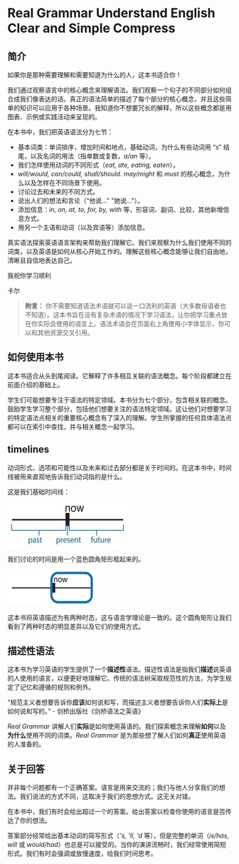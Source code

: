# Real Grammar Understand English Clear and Simple Compress

## 简介
如果你是那种需要理解和需要知道为什么的人，这本书适合你！

我们通过观察语言中的核心概念来理解语法。我们观察一个句子的不同部分如何组合成我们像表达的话。真正的语法简单的描述了每个部分的核心概念，并且这些简单的知识可以应用于各种场景。我知道你不想要冗长的解释，所以这些概念都是用图表、示例或实践活动来呈现的。

在本书中，我们把英语语法分为七节：

* 基本词类：单词排序，增加时间和地点，基础动词，为什么有些动词用 “*s*” 结尾，以及名词的用法（指单数或复数，*a/an* 等）。
* 我们怎样使用动词的不同形式（*eat, ate, eating, eaten*）。
* *will/would, can/could, shall/should. may/might* 和 *must* 的核心概念，为什么以及怎样在不同场景下使用。
* 讨论过去和未来的不同方式。
* 说出人们的想法和言论（“他说..." "她说..."）。
* 添加信息：*in, on, at, to, for, by, with* 等，形容词、副词、比较，其他新增信息方式。
* 用另一个主语和动词（以及宾语等）添加信息。

真实语法探索英语语言架构来帮助我们理解它。我们来观察为什么我们使用不同的词类，以及英语是如何从核心开始工作的。理解这些核心概念能够让我们自由地，清晰且自信地表达自己。

我祝你学习顺利

卡尔

> **附言：**
你不需要知道语法术语就可以说一口流利的英语（大多数母语者也不知道）。这本书旨在没有复杂术语的情况下学习语法，让你把学习重点放在你实际会使用的语言上。语法术语会在页面右上角使用小字体显示，你可以和其他资源交叉引用。

## 如何使用本书
这本书适合从头到尾阅读。它解释了许多相互关联的语法概念。每个阶段都建立在前面介绍的基础上。

学生们可能想要专注于语法的特定领域。本书分为七个部分，包含相关联的概念。鼓励学生学习整个部分，包括他们想要关注的语法特定领域。这让他们对想要学习的特定语法点相关的重要核心概念有了深入的理解。学生所掌握的任何具体语法点都可以在索引中查找，并与相关概念一起学习。

## timelines
动词形式，选项和可能性以及未来和过去部分都是关于时间的。在这本书中，时间线被用来直观地告诉我们动词指的是什么。

这是我们基础时间线：

![Dialog showing buttons to create a codespace](./00.%20Introduction/timelines%2001.png)

我们讨论的时间是用一个蓝色圆角矩形框起来的。

![Dialog showing buttons to create a codespace](./00.%20Introduction/timelines%2002.png)

这本书将英语描述为有两种时态，这与语言学理论是一致的。这个圆角矩形让我们看到了两种时态的明显差异以及它们的使用方式。

## 描述性语法
这本书为学习英语的学生提供了一个**描述性**语法。描述性语法是指我们**描述**说英语的人使用的语言，以便更好地理解它。传统的语法树采取规范性的方法，为学生规定了记忆和遵循的规则和例外。

“规范主义者想要告诉你**应该**如何说和写，而描述主义者想要告诉你人们**实际上**是如何说和写的。” - 剑桥出版社《剑桥语法之英语》

*Real Grammar* 讲解人们**实际**是如何使用英语的。我们探索概念来理解**如何**以及**为什么**使用不同的词类。*Real Grammar* 是为那些想了解人们如何**真正**使用英语的人准备的。

## 关于回答
并非每个问题都有一个正确答案。语言是用来交流的；我们与他人分享我们的想法。我们说法的方式不同，这取决于我们的思想方式。这无关对错。

在本书中，我们有时会给出超过一个的答案。给出答案以检查你使用的语言是否传达了你的想法。

答案部分经常给出基本动词的简写形式（*'s, 'll, 'd* 等），但是完整的单词（*is/has, will* 或 *would/had*）也总是可以接受的。当你的演讲流畅时，我们经常使用简短形式。我们有时会强调或放慢速度，给我们时间思考。